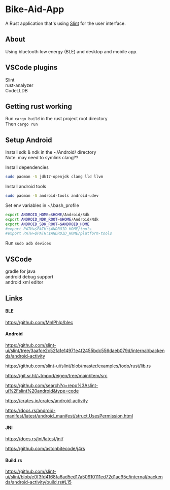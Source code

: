 # Bike-Aid-App

A Rust application that's using [Slint](https://slint.rs) for the user interface.

## About

Using bluetooth low energy (BLE) and desktop and mobile app.

## VSCode plugins
Slint  
rust-analyzer  
CodeLLDB  

## Getting rust working
Run ```cargo build``` in the rust project root directory  
Then ```cargo run```

## Setup Android
Install sdk & ndk in the ~/Android/ directory  
Note: may need to symlink clang??

Install dependencies  
```bash
sudo pacman -S jdk17-openjdk clang lld llvm
```

Install android tools
```bash
sudo pacman -S android-tools android-udev
```

Set env variables in ~/.bash_profile 
```bash
export ANDROID_HOME=$HOME/Android/Sdk
export ANDROID_NDK_ROOT=$HOME/Android/Ndk
export ANDROID_SDK_ROOT=$ANDROID_HOME
#export PATH=$PATH:$ANDROID_HOME/tools
#export PATH=$PATH:$ANDROID_HOME/platform-tools
```

Run ```sudo adb devices```

## VSCode 
gradle for java  
android debug support  
android xml editor  


## Links

#### BLE

https://github.com/MnlPhlp/blec


#### Android
https://github.com/slint-ui/slint/tree/3aafce2c52fa1e14971e4f2455bdc556daeb079d/internal/backends/android-activity

https://github.com/slint-ui/slint/blob/master/examples/todo/rust/lib.rs

https://git.sr.ht/~tmpod/eigen/tree/main/item/src

https://github.com/search?q=repo%3Aslint-ui%2Fslint%20android&type=code


https://crates.io/crates/android-activity

https://docs.rs/android-manifest/latest/android_manifest/struct.UsesPermission.html

#### JNI

https://docs.rs/jni/latest/jni/

https://github.com/astonbitecode/j4rs

#### Build.rs

https://github.com/slint-ui/slint/blob/e0f3fd4168fa6ad5ed17a50910111ed72d1ae95e/internal/backends/android-activity/build.rs#L15
